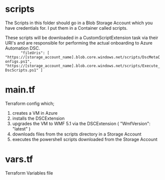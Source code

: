 # scripts

The Scripts in this folder should go in a Blob Storage Account which you have credentials for. I put them in a Container called scripts. 

These scripts will be downloaded in a CustomScriptExtension task via their URI's and are responsible for performing the actual onboarding to Azure Automation DSC.  
`        "fileUris": [
          "https://[storage_account_name].blob.core.windows.net/scripts/DscMetaConfigs.ps1",
          "https://[storage_account_name].blob.core.windows.net/scripts/Execute_DscScripts.ps1"
        ]
`


# main.tf
Terraform config which;
1. creates a VM in Azure
2. installs the DSCExtension
3. upgrades the VM to WMF 5.1 via the DSCExtension ( "WmfVersion": "latest" )
4. downloads files from the scripts directory in a Storage Account
5. executes the powershell scripts downloaded from the Storage Account

# vars.tf
Terraform Variables file